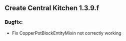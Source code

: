 ## Create Central Kitchen 1.3.9.f

### Bugfix:
- Fix CopperPotBlockEntityMixin not correctly working